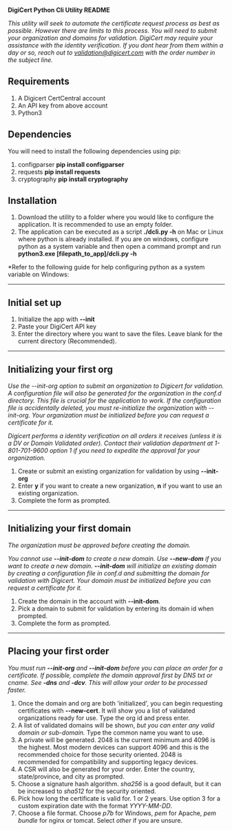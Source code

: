 **DigiCert Python Cli Utility README**

*This utility will seek to automate the certificate request process as best as possible. However there are limits to this process. You will need to submit your organization and domains for validation. DigiCert may require your assistance with the identity verification. If you dont hear from them within a day or so, reach out to validation@digicert.com with the order number in the subject line.*

## Requirements

1. A Digicert CertCentral account
2. An API key from above account
3. Python3

## Dependencies
You will need to install the following dependencies using pip:

1. configparser **pip install configparser**
2. requests **pip install requests**
3. cryptography **pip install cryptography**

## Installation

1. Download the utility to a folder where you would like to configure the application. It is recommended to use an empty folder.
2. The application can be executed as a script **./dcli.py -h** on Mac or Linux where python is already installed. If you are on windows, configure python as a system variable and then open a command prompt and run **python3.exe [filepath_to_app]/dcli.py -h**

*Refer to the following guide for help configuring python as a system variable on Windows:

---

## Initial set up

1. Initialize the app with **--init**
2. Paste your DigiCert API key
3. Enter the directory where you want to save the files. Leave blank for the current directory (Recommended).

---

## Initializing your first org

*Use the --init-org option to submit an organization to Digicert for validation. A configuration file will also be generated for the organization in the conf.d directory. This file is crucial for the application to work. If the configuration file is accidentally deleted, you must re-initialize the organization with --init-org. Your organization must be initialized before you can request a certificate for it.*

*Digicert performs a identity verification on all orders it receives (unless it is a DV or Domain Validated order). Contact their validation department at 1-801-701-9600 option 1 if you need to expedite the approval for your organization.*

1. Create or submit an existing organization for validation by using **--init-org**
2. Enter **y** if you want to create a new organization, **n** if you want to use an existing organization.
3. Complete the form as prompted.

---

## Initializing your first domain

*The organization must be approved before creating the domain.*

*You cannot use **--init-dom** to create a new domain. Use **--new-dom** if you want to create a new domain. **--init-dom** will initialize an existing domain by creating a configuration file in conf.d and submitting the domain for validation with Digicert. Your domain must be initialized before you can request a certificate for it.*

1. Create the domain in the account with **--init-dom**.
2. Pick a domain to submit for validation by entering its domain id when prompted.
3. Complete the form as prompted.

---

## Placing your first order

*You must run **--init-org** and **--init-dom** before you can place an order for a certificate. If possible, complete the domain approval first by DNS txt or cname. See **-dns** and **-dcv**. This will allow your order to be processed faster.*

1. Once the domain and org are both 'initialized', you can begin requesting certificates with **--new-cert**. It will show you a list of validated organizations ready for use. Type the org id and press enter.
3. A list of validated domains will be shown, *but you can enter any valid domain or sub-domain.* Type the common name you want to use.
4. A private will be generated. 2048 is the current minimum and 4096 is the highest. Most modern devices can support 4096 and this is the recommended choice for those security oriented. 2048 is recommended for compatibility and supporting legacy devices.
5. A CSR will also be generated for your order. Enter the country, state/province, and city as prompted.
6. Choose a signature hash algorithm. *sha256* is a good default, but it can be increased to *sha512* for the security oriented.
7. Pick how long the certificate is valid for. 1 or 2 years. Use option 3 for a custom expiration date with the format *YYYY-MM-DD*.
8. Choose a file format. Choose *p7b* for Windows, *pem* for Apache,  *pem bundle* for nginx or tomcat. Select *other* if you are unsure.
